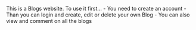 This is a Blogs website. To use it first...
    - You need to create an account 
    - Than you can login and create, edit or delete your own Blog 
    - You can also view and comment on all the blogs